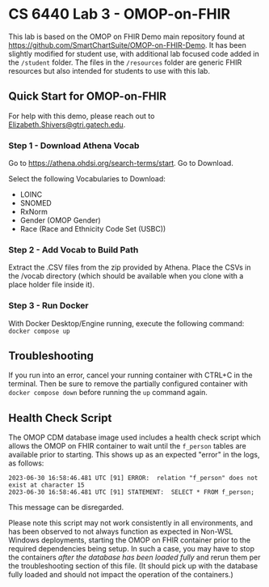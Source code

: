 # CS 6440 Lab 3 - OMOP-on-FHIR

This lab is based on the OMOP on FHIR Demo main repository found at https://github.com/SmartChartSuite/OMOP-on-FHIR-Demo. It has been slightly
modified for student use, with additional lab focused code added in the `/student` folder. The files in the `/resources` folder are generic FHIR
resources but also intended for students to use with this lab.

## Quick Start for OMOP-on-FHIR
For help with this demo, please reach out to Elizabeth.Shivers@gtri.gatech.edu.

### Step 1 - Download Athena Vocab
Go to https://athena.ohdsi.org/search-terms/start. Go to Download.

Select the following Vocabularies to Download:
* LOINC
* SNOMED
* RxNorm
* Gender (OMOP Gender)
* Race (Race and Ethnicity Code Set (USBC))

### Step 2 - Add Vocab to Build Path
Extract the .CSV files from the zip provided by Athena. Place the CSVs in the /vocab directory (which should be available when you clone with a place holder file inside it).

### Step 3 - Run Docker
With Docker Desktop/Engine running, execute the following command:
`docker compose up`

## Troubleshooting
If you run into an error, cancel your running container with CTRL+C in the terminal. Then be sure to remove the partially configured container with `docker compose down` before running the `up` command again.

## Health Check Script
The OMOP CDM database image used includes a health check script which allows the OMOP on FHIR container to wait until the `f_person` tables are available prior to starting. This shows up as an expected "error" in the logs, as follows:

```
2023-06-30 16:58:46.481 UTC [91] ERROR:  relation "f_person" does not exist at character 15
2023-06-30 16:58:46.481 UTC [91] STATEMENT:  SELECT * FROM f_person;
```
This message can be disregarded.

Please note this script may not work consistently in all environments, and has been observed to not always function as expected in Non-WSL Windows deployments, starting the OMOP on FHIR container prior to the required dependencies being setup. In such a case, you may have to stop the containers *after the database has been loaded fully* and rerun them per the troubleshooting section of this file. (It should pick up with the database fully loaded and should not impact the operation of the containers.)